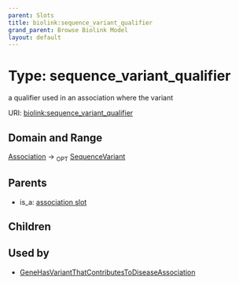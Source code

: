 ```yaml
---
parent: Slots
title: biolink:sequence_variant_qualifier
grand_parent: Browse Biolink Model
layout: default
---
```


# Type: sequence_variant_qualifier


a qualifier used in an association where the variant

URI: [biolink:sequence_variant_qualifier](https://w3id.org/biolink/vocab/sequence_variant_qualifier)

## Domain and Range

[Association](Association.md) ->  <sub>OPT</sub> [SequenceVariant](SequenceVariant.md)

## Parents

 *  is_a: [association slot](association_slot.md)

## Children


## Used by

 * [GeneHasVariantThatContributesToDiseaseAssociation](GeneHasVariantThatContributesToDiseaseAssociation.md)
